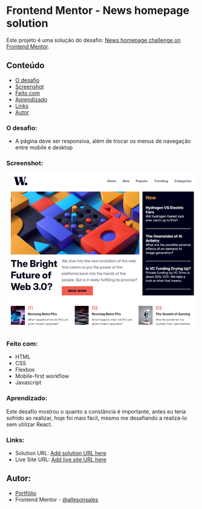 # Frontend Mentor - News homepage solution

Este projeto é uma solução do desafio: [News homepage challenge on Frontend Mentor](https://www.frontendmentor.io/challenges/news-homepage-H6SWTa1MFl).

## Conteúdo

- [O desafio](#o-desafio)
- [Screenshot](#screenshot)
- [Feito com](#feito-com)
- [Aprendizado](#aprendizado)
- [Links](#links)
- [Autor](#autor)

### O desafio:

- A página deve ser responsiva, além de trocar os menus de navegação entre mobile e desktop

### Screenshot:

![](./assets/screenshot.png)

### Feito com:

- HTML
- CSS
- Flexbox
- Mobile-first workflow
- Javascript

### Aprendizado:

Este desafio mostrou o quanto a constância é importante, antes eu teria sofrido ao realizar, hoje foi mais fácil, mesmo me desafiando a realizá-lo sem utilizar React.

### Links:

- Solution URL: [Add solution URL here](https://github.com/allesonsales/news-homepage)
- Live Site URL: [Add live site URL here](https://allesonsales.github.io/news-homepage)

## Autor:

- [Portfólio](https://allesonsales.github.io/port/)
- Frontend Mentor - [@allesonsales](https://www.frontendmentor.io/profile/allesonsales)
